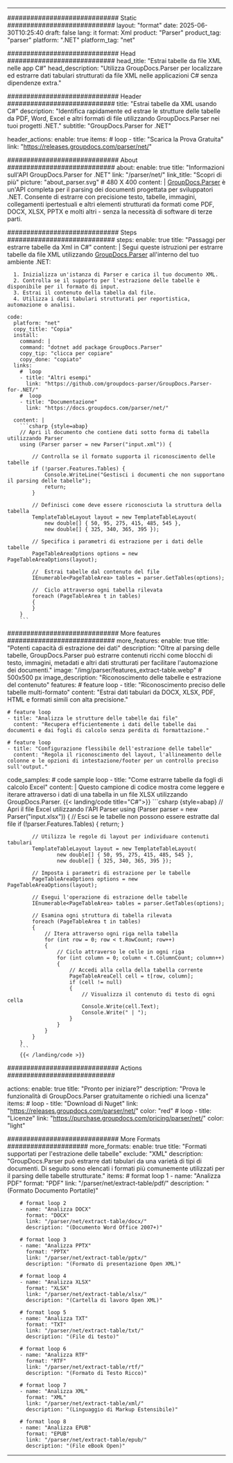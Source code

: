 


---
############################# Static ############################
layout: "format"
date:  2025-06-30T10:25:40
draft: false
lang: it
format: Xml
product: "Parser"
product_tag: "parser"
platform: ".NET"
platform_tag: "net"

############################# Head ############################
head_title: "Estrai tabelle da file XML nelle app C#"
head_description: "Utilizza GroupDocs.Parser per localizzare ed estrarre dati tabulari strutturati da file XML nelle applicazioni C# senza dipendenze extra."

############################# Header ############################
title: "Estrai tabelle da XML usando C#" 
description: "Identifica rapidamente ed estrae le strutture delle tabelle da PDF, Word, Excel e altri formati di file utilizzando GroupDocs.Parser nei tuoi progetti .NET."
subtitle: "GroupDocs.Parser for .NET" 

header_actions:
  enable: true
  items:
    #  loop
    - title: "Scarica la Prova Gratuita"
      link: "https://releases.groupdocs.com/parser/net/"
      
############################# About ############################
about:
    enable: true
    title: "Informazioni sull'API GroupDocs.Parser for .NET"
    link: "/parser/net/"
    link_title: "Scopri di più"
    picture: "about_parser.svg" # 480 X 400
    content: |
       [GroupDocs.Parser](/parser/net/) è un'API completa per il parsing dei documenti progettata per sviluppatori .NET. Consente di estrarre con precisione testo, tabelle, immagini, collegamenti ipertestuali e altri elementi strutturati da formati come PDF, DOCX, XLSX, PPTX e molti altri - senza la necessità di software di terze parti.

############################# Steps ############################
steps:
    enable: true
    title: "Passaggi per estrarre tabelle da Xml in C#"
    content: |
      Segui queste istruzioni per estrarre tabelle da file XML utilizzando [GroupDocs.Parser](/parser/net/) all'interno del tuo ambiente .NET:
      
      1. Inizializza un'istanza di Parser e carica il tuo documento XML.
      2. Controlla se il supporto per l'estrazione delle tabelle è disponibile per il formato di input.
      3. Estrai il contenuto della tabella dal file.
      4. Utilizza i dati tabulari strutturati per reportistica, automazione o analisi.
   
    code:
      platform: "net"
      copy_title: "Copia"
      install:
        command: |
        command: "dotnet add package GroupDocs.Parser"
        copy_tip: "clicca per copiare"
        copy_done: "copiato"
      links:
        #  loop
        - title: "Altri esempi"
          link: "https://github.com/groupdocs-parser/GroupDocs.Parser-for-.NET/"
        #  loop
        - title: "Documentazione"
          link: "https://docs.groupdocs.com/parser/net/"
          
      content: |
        ```csharp {style=abap}
        // Apri il documento che contiene dati sotto forma di tabella utilizzando Parser
        using (Parser parser = new Parser("input.xml")) {

            // Controlla se il formato supporta il riconoscimento delle tabelle
            if (!parser.Features.Tables) {
                Console.WriteLine("Gestisci i documenti che non supportano il parsing delle tabelle");
                return;
            }

            // Definisci come deve essere riconosciuta la struttura della tabella
            TemplateTableLayout layout = new TemplateTableLayout(
                new double[] { 50, 95, 275, 415, 485, 545 },
                new double[] { 325, 340, 365, 395 });

            // Specifica i parametri di estrazione per i dati delle tabelle
            PageTableAreaOptions options = new PageTableAreaOptions(layout);

            //  Estrai tabelle dal contenuto del file
            IEnumerable<PageTableArea> tables = parser.GetTables(options);

            //  Ciclo attraverso ogni tabella rilevata
            foreach (PageTableArea t in tables)
            {
            }
        }
        ```  

############################# More features ############################
more_features:
  enable: true
  title: "Potenti capacità di estrazione dei dati"
  description: "Oltre al parsing delle tabelle, GroupDocs.Parser può estrarre contenuti ricchi come blocchi di testo, immagini, metadati e altri dati strutturati per facilitare l'automazione dei documenti."
  image: "/img/parser/features_extract-table.webp" # 500x500 px
  image_description: "Riconoscimento delle tabelle e estrazione del contenuto"
  features:
    # feature loop
    - title: "Riconoscimento preciso delle tabelle multi-formato"
      content: "Estrai dati tabulari da DOCX, XLSX, PDF, HTML e formati simili con alta precisione."

    # feature loop
    - title: "Analizza le strutture delle tabelle dai file"
      content: "Recupera efficientemente i dati delle tabelle dai documenti e dai fogli di calcolo senza perdita di formattazione."

    # feature loop
    - title: "Configurazione flessibile dell'estrazione delle tabelle"
      content: "Regola il riconoscimento del layout, l'allineamento delle colonne e le opzioni di intestazione/footer per un controllo preciso sull'output."
      
  code_samples:
    # code sample loop
    - title: "Come estrarre tabelle da fogli di calcolo Excel"
      content: |
        Questo campione di codice mostra come leggere e iterare attraverso i dati di una tabella in un file XLSX utilizzando GroupDocs.Parser.
        {{< landing/code title="C#">}}
        ```csharp {style=abap}
        //  Apri il file Excel utilizzando l'API Parser
        using (Parser parser = new Parser("input.xlsx"))
        {
            // Esci se le tabelle non possono essere estratte dal file
            if (!parser.Features.Tables)
            {
                return;
            }

            // Utilizza le regole di layout per individuare contenuti tabulari
            TemplateTableLayout layout = new TemplateTableLayout(
                    new double[] { 50, 95, 275, 415, 485, 545 },
                    new double[] { 325, 340, 365, 395 });

            // Imposta i parametri di estrazione per le tabelle
            PageTableAreaOptions options = new PageTableAreaOptions(layout);

            // Esegui l'operazione di estrazione delle tabelle
            IEnumerable<PageTableArea> tables = parser.GetTables(options);

            // Esamina ogni struttura di tabella rilevata
            foreach (PageTableArea t in tables)
            {
                // Itera attraverso ogni riga nella tabella
                for (int row = 0; row < t.RowCount; row++)
                {
                    // Ciclo attraverso le celle in ogni riga
                    for (int column = 0; column < t.ColumnCount; column++)
                    {
                        // Accedi alla cella della tabella corrente
                        PageTableAreaCell cell = t[row, column];
                        if (cell != null)
                        {
                            // Visualizza il contenuto di testo di ogni cella
                            Console.Write(cell.Text);
                            Console.Write(" | ");
                        }
                    }
                }
            }
        }
        ```
        {{< /landing/code >}}


############################# Actions ############################

actions:
  enable: true
  title: "Pronto per iniziare?"
  description: "Prova le funzionalità di GroupDocs.Parser gratuitamente o richiedi una licenza"
  items:
    #  loop
    - title: "Download di Nuget"
      link: "https://releases.groupdocs.com/parser/net/"
      color: "red"
        #  loop
    - title: "Licenze"
      link: "https://purchase.groupdocs.com/pricing/parser/net/"
      color: "light"


############################# More Formats #####################
more_formats:
    enable: true
    title: "Formati supportati per l'estrazione delle tabelle"
    exclude: "XML"
    description: "GroupDocs.Parser può estrarre dati tabulari da una varietà di tipi di documenti. Di seguito sono elencati i formati più comunemente utilizzati per il parsing delle tabelle strutturate."
    items: 
        # format loop 1
        - name: "Analizza PDF"
          format: "PDF"
          link: "/parser/net/extract-table/pdf/"
          description: "(Formato Documento Portatile)"
          
        # format loop 2
        - name: "Analizza DOCX"
          format: "DOCX"
          link: "/parser/net/extract-table/docx/"
          description: "(Documento Word Office 2007+)"
          
        # format loop 3
        - name: "Analizza PPTX"
          format: "PPTX"
          link: "/parser/net/extract-table/pptx/"
          description: "(Formato di presentazione Open XML)"
          
        # format loop 4
        - name: "Analizza XLSX"
          format: "XLSX"
          link: "/parser/net/extract-table/xlsx/"
          description: "(Cartella di lavoro Open XML)"
          
        # format loop 5
        - name: "Analizza TXT"
          format: "TXT"
          link: "/parser/net/extract-table/txt/"
          description: "(File di testo)"
          
        # format loop 6
        - name: "Analizza RTF"
          format: "RTF"
          link: "/parser/net/extract-table/rtf/"
          description: "(Formato di Testo Ricco)"
          
        # format loop 7
        - name: "Analizza XML"
          format: "XML"
          link: "/parser/net/extract-table/xml/"
          description: "(Linguaggio di Markup Estensibile)"
          
        # format loop 8
        - name: "Analizza EPUB"
          format: "EPUB"
          link: "/parser/net/extract-table/epub/"
          description: "(File eBook Open)"
         
          

---